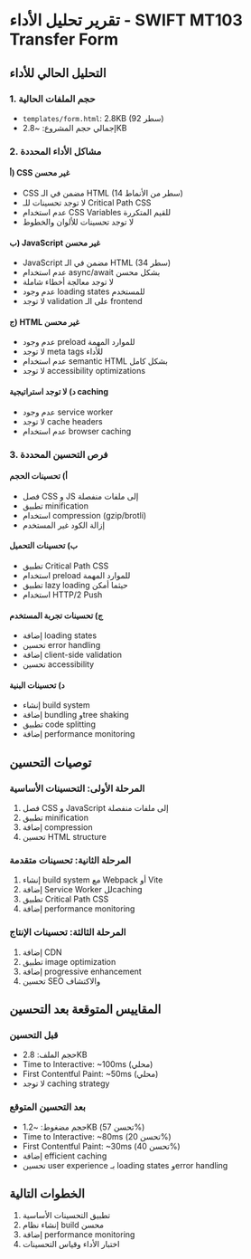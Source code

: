 # تقرير تحليل الأداء - SWIFT MT103 Transfer Form

## التحليل الحالي للأداء

### 1. حجم الملفات الحالية
- `templates/form.html`: 2.8KB (92 سطر)
- إجمالي حجم المشروع: ~2.8KB

### 2. مشاكل الأداء المحددة

#### أ) CSS غير محسن
- CSS مضمن في الـ HTML (14 سطر من الأنماط)
- لا توجد تحسينات للـ Critical Path CSS
- عدم استخدام CSS Variables للقيم المتكررة
- لا توجد تحسينات للألوان والخطوط

#### ب) JavaScript غير محسن
- JavaScript مضمن في الـ HTML (34 سطر)
- عدم استخدام async/await بشكل محسن
- لا توجد معالجة أخطاء شاملة
- عدم وجود loading states للمستخدم
- لا توجد validation على الـ frontend

#### ج) HTML غير محسن
- عدم وجود preload للموارد المهمة
- لا توجد meta tags للأداء
- عدم استخدام semantic HTML بشكل كامل
- لا توجد accessibility optimizations

#### د) لا توجد استراتيجية caching
- عدم وجود service worker
- لا توجد cache headers
- عدم استخدام browser caching

### 3. فرص التحسين المحددة

#### أ) تحسينات الحجم
- فصل CSS و JS إلى ملفات منفصلة
- تطبيق minification
- استخدام compression (gzip/brotli)
- إزالة الكود غير المستخدم

#### ب) تحسينات التحميل
- تطبيق Critical Path CSS
- استخدام preload للموارد المهمة
- تطبيق lazy loading حيثما أمكن
- استخدام HTTP/2 Push

#### ج) تحسينات تجربة المستخدم
- إضافة loading states
- تحسين error handling
- إضافة client-side validation
- تحسين accessibility

#### د) تحسينات البنية
- إنشاء build system
- إضافة bundling وtree shaking
- تطبيق code splitting
- إضافة performance monitoring

## توصيات التحسين

### المرحلة الأولى: التحسينات الأساسية
1. فصل CSS و JavaScript إلى ملفات منفصلة
2. تطبيق minification
3. إضافة compression
4. تحسين HTML structure

### المرحلة الثانية: تحسينات متقدمة
1. إنشاء build system مع Webpack أو Vite
2. إضافة Service Worker للcaching
3. تطبيق Critical Path CSS
4. إضافة performance monitoring

### المرحلة الثالثة: تحسينات الإنتاج
1. إضافة CDN
2. تطبيق image optimization
3. إضافة progressive enhancement
4. تحسين SEO والاكتشاف

## المقاييس المتوقعة بعد التحسين

### قبل التحسين
- حجم الملف: 2.8KB
- Time to Interactive: ~100ms (محلي)
- First Contentful Paint: ~50ms (محلي)
- لا توجد caching strategy

### بعد التحسين المتوقع
- حجم مضغوط: ~1.2KB (تحسن 57%)
- Time to Interactive: ~80ms (تحسن 20%)
- First Contentful Paint: ~30ms (تحسن 40%)
- إضافة efficient caching
- تحسين user experience بـ loading states وerror handling

## الخطوات التالية
1. تطبيق التحسينات الأساسية
2. إنشاء نظام build محسن
3. إضافة performance monitoring
4. اختبار الأداء وقياس التحسينات